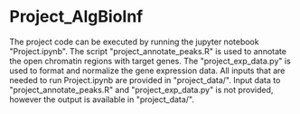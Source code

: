 # Project_AlgBioInf
The project code can be executed by running the jupyter notebook "Project.ipynb".
The script "project_annotate_peaks.R" is used to annotate the open chromatin regions with target genes.
The "project_exp_data.py" is used to format and normalize the gene expression data.
All inputs that are needed to run Project.ipynb are provided in "project_data/". Input data to "project_annotate_peaks.R" and "project_exp_data.py" is not provided, however the output is available in "project_data/". 

